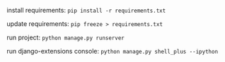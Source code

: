 install requirements: 
`pip install -r requirements.txt`

update requirements:
`pip freeze > requirements.txt`

run project:
`python manage.py runserver`

run django-extensions console: 
`python manage.py shell_plus --ipython`